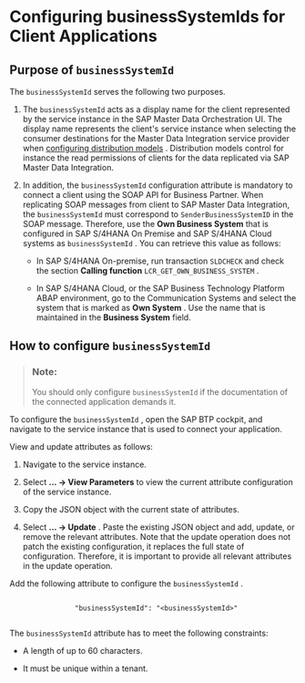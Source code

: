 <!-- loiob99332fc2bd145a58c6200920d9a6e35 -->

# Configuring businessSystemIds for Client Applications



<a name="loiob99332fc2bd145a58c6200920d9a6e35__purpose-of-businesssystemid"/>

## Purpose of `businessSystemId` 

The `businessSystemId` serves the following two purposes.

1.  The `businessSystemId` acts as a display name for the client represented by the service instance in the SAP Master Data Orchestration UI. The display name represents the client's service instance when selecting the consumer destinations for the Master Data Integration service provider when [configuring distribution models](configuring-distribution-models-b033b0a.md) . Distribution models control for instance the read permissions of clients for the data replicated via SAP Master Data Integration.

2.  In addition, the `businessSystemId` configuration attribute is mandatory to connect a client using the SOAP API for Business Partner. When replicating SOAP messages from client to SAP Master Data Integration, the `businessSystemId` must correspond to `SenderBusinessSystemID` in the SOAP message. Therefore, use the **Own Business System** that is configured in SAP S/4HANA On Premise and SAP S/4HANA Cloud systems as `businessSystemId` . You can retrieve this value as follows:

    -   In SAP S/4HANA On-premise, run transaction `SLDCHECK` and check the section **Calling function** `LCR_GET_OWN_BUSINESS_SYSTEM` .

    -   In SAP S/4HANA Cloud, or the SAP Business Technology Platform ABAP environment, go to the Communication Systems and select the system that is marked as **Own System** . Use the name that is maintained in the **Business System** field.





<a name="loiob99332fc2bd145a58c6200920d9a6e35__how-to-configure-businesssystemid"/>

## How to configure `businessSystemId` 

> ### Note:  
> You should only configure `businessSystemId` if the documentation of the connected application demands it.

To configure the `businessSystemId` , open the SAP BTP cockpit, and navigate to the service instance that is used to connect your application.

View and update attributes as follows:

1.  Navigate to the service instance.

2.  Select **... -\> View Parameters** to view the current attribute configuration of the service instance.

3.  Copy the JSON object with the current state of attributes.

4.  Select **... -\> Update** . Paste the existing JSON object and add, update, or remove the relevant attributes. Note that the update operation does not patch the existing configuration, it replaces the full state of configuration. Therefore, it is important to provide all relevant attributes in the update operation.


Add the following attribute to configure the `businessSystemId` .

```

				"businessSystemId": "<businessSystemId>"
			
```

The `businessSystemId` attribute has to meet the following constraints:

-   A length of up to 60 characters.

-   It must be unique within a tenant.


